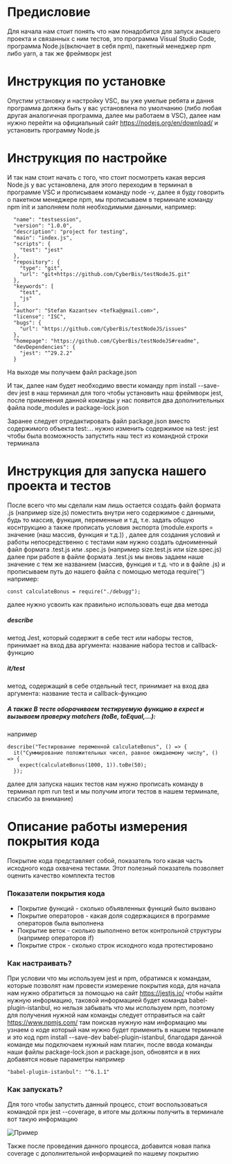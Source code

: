 # Предисловие

Для начала нам стоит понять что нам понадобится для запуск анашего проекта и связанных с ним тестов, это программа Visual Studio Code, программа Node.js(включает в себя npm), пакетный менеджер npm либо yarn, а так же фреймворк jest

# Инструкция по установке

Опустим установку и настройку VSC, вы уже умелые ребята и дання программа должна быть у вас установлена по умолчанию (либо любая другая аналогичная программа, далее мы работаем в VSC), далее нам нужно перейти на официальный сайт https://nodejs.org/en/download/ и установить программу Node.js

# Инструкция по настройке

И так нам стоит начать с того, что стоит посмотреть какая версия Node.js у вас установлена, для этого переходим в терминал в программе VSC и прописываем команду node -v, далее я буду говорить о пакетном менеджере npm, мы прописываем в терминале команду npm init и заполняем поля необходимыми данными, например:

```
  "name": "testsession",
  "version": "1.0.0",
  "description": "project for testing",
  "main": "index.js",
  "scripts": {
    "test": "jest"
  },
  "repository": {
    "type": "git",
    "url": "git+https://github.com/CyberBis/testNodeJS.git"
  },
  "keywords": [
    "test",
    "js"
  ],
  "author": "Stefan Kazantsev <tefka@gmail.com>",
  "license": "ISC",
  "bugs": {
    "url": "https://github.com/CyberBis/testNodeJS/issues"
  },
  "homepage": "https://github.com/CyberBis/testNodeJS#readme",
  "devDependencies": {
    "jest": "^29.2.2"
  }
```

На выходе мы получаем файл package.json

И так, далее нам будет необходимо ввести команду npm install --save-dev jest в наш терминал для того чтобы установить наш фреймворк jest, после применения данной команды у нас появится два дополнительных файла node_modules и package-lock.json

Заранее следует отредактировать файл package.json вместо содержимого объекта test:... нужно изменить содержимое на test: jest
чтобы была возможность запустить наш тест из командной строки терминала

# Инструкция для запуска нашего проекта и тестов

После всего что мы сделали нам лишь остается создать файл формата .js (например size.js) поместить внутри него содержимое с данными, будь то массив, функция, переменные и т.д, т.е. задать общую коснтрукцию а также прописать условия экспорта (module.exports = значение (наш массив, функция и т.д.)) , далее для создания условий и работы непосредственно с тестами нам нужно создать одноименный файл формата .test.js или .spec.js (например size.test.js или size.spec.js) далее при работе в файле формата .test.js мы вновь задаем наше значение с тем же названием (массив, функция и т.д. что и в файле .js) и прописываем путь до нашего файла с помощью метода require('') например:

```
const calculateBonus = require("./debugg");
```

далее нужно усвоить как правильно использовать еще два метода

##### describe

метод Jest, который содержит в себе тест или наборы тестов,
принимает на вход два аргумента: название набора тестов и callback-функцию

##### it/test

метод, содержащий в себе отдельный тест, принимает на вход два
аргумента: название теста и callback-функцию

##### А также В тесте оборачиваем тестируемую функцию в expect и вызываем проверку matchers (toBe, toEqual,...):

например

```
describe("Тестирование переменной calculateBonus", () => {
  it("Суммирование положительных чисел, равное ожидаемому числу", () => {
    expect(calculateBonus(1000, 1)).toBe(50);
  });
```

далее для запуска наших тестов нам нужно прописать команду в терминал npm run test и мы получим итоги тестов в нашем терминале, спасибо за внимание)

# Описание работы измерения покрытия кода

Покрытие кода представляет собой, показатель того какая часть исходного кода охвачена тестами. Этот полезный показатель позволяет оценить качество комплекта тестов

### Показатели покрытия кода

- Покрытие функций - сколько объявленных функций было вызвано
- Покрытие операторов - какая доля содержащихся в программе операторов была выполнена
- Покрытие веток - сколько выполнено веток контрольной структуры (например операторов if)
- Покрытие строк - сколько строк исходного кода протестировано

### Как настраивать?

При условии что мы используем jest и npm, обратимся к командам, которые позволят нам провести измерение покрытия кода, для начала нам нужно обратиться за помощью на сайт https://jestjs.io/ чтобы найти нужную информацию, таковой информацией будет команда babel-plugin-istanbul, но нельзя забывать что мы используем npm, поэтому для получения нужной нам команды следует отправиться на сайт https://www.npmjs.com/ там поискав нужную нам информацию мы узнаем о коде который нам нужно будет применить в нашем терминале и это код npm install --save-dev babel-plugin-istanbul, благодаря данной команде мы подключаем нужный нам плагин, после ввода команды наши файлы package-lock.json и package.json, обновятся и в них добавятся новые параметры например

```
"babel-plugin-istanbul": "^6.1.1"
```

### Как запускать?

Для того чтобы запустить данный процесс, стоит воспользоваться командой npx jest --coverage, в итоге мы должны получить в терминале вот такую информацию

![Пример](/D_drive/Screenshot_3.jpg)

Также после проведения данного процесса, добавится новая папка coverage с дополнительной информацией по нашему покрытию
